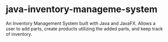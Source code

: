 # java-inventory-manageme-system
An Inventory Management System built with Java and JavaFX. Allows a user to add parts, create products utilizing the added parts, and keep track of inventory.
